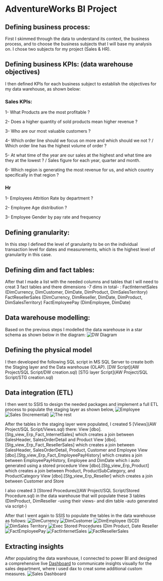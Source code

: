 # AdventureWorks BI Project

## Defining business process:
First I skimmed through the data to understand its context, the business process, and to choose the business subjects that I will base my analysis on.
I chose two subjects for my project (Sales & HR).

## Defining business KPIs: (data warehouse objectives)
I then defined KPIs for each business subject to establish the objectives for my data warehouse, as shown below:

### Sales KPIs:
1- What Products are the most profitable ?

2- Does a higher quantity of sold products mean higher revenue ?

3- Who are our most valuable customers ?

4- Which order line should we focus on more and which should we not ? / Which order line has the highest volume of order ?

5- At what time of the year are our sales at the highest and what time are they at the lowest ? / Sales figure for each year, quarter and month.

6- Which region is generating the most revenue for us, and which country specifically in that region ?

### Hr
1- Employees Attrition Rate by department ?

2- Employee Age distribution ?

3- Employee Gender by pay rate and frequency


## Defining granularity:
In this step I defined the level of granularity to be on the individual transaction level for dates and measurements, which is the highest level of granularity in this case.

## Defining dim and fact tables:
After that I made a list with the needed columns and tables that I will need to creat 3 fact tables and there dimensions -7 dims in total- :
FactInternetSales (DimCurrency, DimCustomer, DimDate, DimProduct, DimSalesTerritory)
FactResellerSales (DimCurrency, DimReseller, DimDate, DimProduct, DimSalesTerritory)
FactEmployeePay (DimEmployee, DimDate)

## Data warehouse modelling:
Based on the previous steps I modelled the data warehouse in a star schema as shown below in the diagram:
![DW Diagram](https://github.com/Bassel8/Adventure-Works-Project/assets/128324838/0ad36b21-2328-4edc-8bc0-a246232048f9)

## Defining the physical model
I then developed the following SQL script in MS SQL Server to create both the Staging layer and the Data warehouse (OLAP). 
[DW Script](AW Project/SQL Script/DW creation.sql)
[STG layer Script](AW Project/SQL Script/STG creation.sql)

## Data integration (ETL)
I then went to SSIS to design the needed packages and implement a full ETL process to populate the staging layer as shown below, 
![Employee](https://github.com/Bassel8/Adventure-Works-Project/assets/128324838/e5e4b04a-b993-42e8-bd78-4e6b8b7e96ba)
![Sales (Incremental)](https://github.com/Bassel8/Adventure-Works-Project/assets/128324838/ce3c139b-efb5-4c27-8076-4480dd297086)
![The rest](https://github.com/Bassel8/Adventure-Works-Project/assets/128324838/45a663a4-b122-4477-9036-f26f047357c0)

After the tables in the staging layer were populated, I created 5 [Views](AW Project/SQL Script/Views.sql) there: 
View [dbo].[Stg_view_Erp_Fact_InternetSales] which creates a join between SalesHeader, SalesOrderDetail and Product
View [dbo].[Stg_view_Erp_Fact_ResellerSales] which creates a join between SalesHeader, SalesOrderDetail, Product, Customer and Employee
View [dbo].[Stg_view_Erp_Fact_EmployeePayHistory] which creates a join between EmployeePayHistory, Employee and DimDate which i auto generated using a stored procedure
View [dbo].[Stg_view_Erp_Product] which creates a join between Product, ProductSubCategory, and ProductCategory
View [dbo].[Stg_view_Erp_Reseller] which creates a join between Customer and Store

I also created 3 [Stored Procedures](AW Project/SQL Script/Stored Procedure.sql) in the data warehouse that will populate these 3 tables (DimProduct, DimReseller -using their views- and dim table -auto generated via script-)

After that I went again to SSIS to populate the tables in the data warehouse as follows:
![DimCurrency](https://github.com/Bassel8/Adventure-Works-Project/assets/128324838/5ed8daee-bbca-48db-bb41-5073b68b3fb0)
![DimCustomer](https://github.com/Bassel8/Adventure-Works-Project/assets/128324838/9f742aea-5fa4-4cb1-97cf-e2ecf3c74b7e)
![DimEmployee (SCD)](https://github.com/Bassel8/Adventure-Works-Project/assets/128324838/9f3acfa5-2a24-40c3-b13a-7a18b38eb689)
![DimSales Territory](https://github.com/Bassel8/Adventure-Works-Project/assets/128324838/e869b396-acc5-4bad-ba21-07f1931362c2)
![Exec Stored Procedures (Dim Product, Date   Reseller](https://github.com/Bassel8/Adventure-Works-Project/assets/128324838/250bd0fe-ce21-46cd-9a69-36e32412eaf7)
![FactEmployeePay](https://github.com/Bassel8/Adventure-Works-Project/assets/128324838/442a623e-4e0f-4f3a-8c6d-91911a383615)
![FactInternetSales](https://github.com/Bassel8/Adventure-Works-Project/assets/128324838/e6476718-aef7-4f8f-8542-dcb454f983a4)
![FactResellerSales](https://github.com/Bassel8/Adventure-Works-Project/assets/128324838/2843427b-41a4-42c4-8252-fc23789d0a9f)

## Extracting insights
After populating the data warehouse, I connected to power BI and designed a comprehensive live [Dashboard](https://app.powerbi.com/view?r=eyJrIjoiODQyMWRkY2YtNjAwNS00ZjIyLWE4YjYtMjM2MGFiZDcwY2YzIiwidCI6ImRmODY3OWNkLWE4MGUtNDVkOC05OWFjLWM4M2VkN2ZmOTVhMCJ9) to communicate insights visually for the sales department, where i used dax to creat some additional custom measures.
![Sales Dashboard](https://github.com/Bassel8/Adventure-Works-Project/assets/128324838/8e29f111-e01c-46a4-a393-a94eccd727b7)


